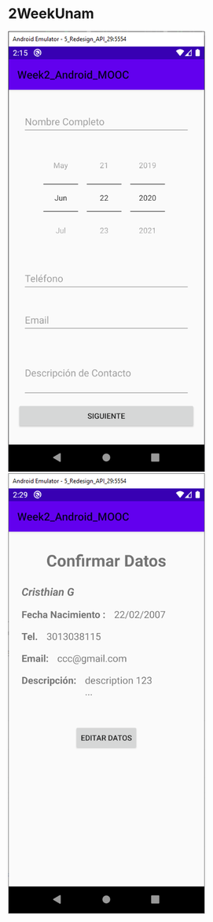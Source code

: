 # 2WeekUnam

![main](https://raw.githubusercontent.com/camilogo1200/2WeekUnam/master/main.PNG)
![main](https://raw.githubusercontent.com/camilogo1200/2WeekUnam/master/confirmation.PNG)
